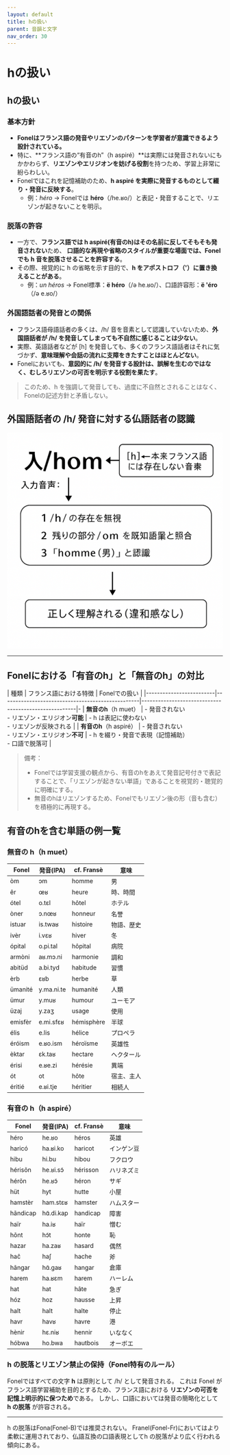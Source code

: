 ```yaml
---
layout: default
title: hの扱い
parent: 音韻と文字
nav_order: 30
---
```

# hの扱い

## hの扱い

### 基本方針
- **Fonelはフランス語の発音やリエゾンのパターンを学習者が意識できるよう設計されている。**
- 特に、**フランス語の“有音のh”（h aspiré）**は実際には発音されないにもかかわらず、**リエゾンやエリジオンを妨げる役割**を持つため、学習上非常に紛らわしい。
- Fonelではこれを記憶補助のため、**h aspiré を実際に発音するものとして綴り・発音に反映する**。
  - 例：*héro* → Fonelでは **héro**（/he.ʁo/）と表記・発音することで、リエゾンが起きないことを明示。

### 脱落の許容
- 一方で、**フランス語では h aspiré(有音のh)はその名前に反してそもそも発音されない**ため、
**口語的な再現や省略のスタイルが重要な場面では、Fonelでも h 音を脱落させることを許容する**。
- その際、視覚的に h の省略を示す目的で、**h をアポストロフ（'）に置き換えることがある**。
  - 例：*un héros* → Fonel標準：**ë héro**（/ə he.ʁo/）、口語許容形：**ë 'éro**（/ə e.ʁo/）

### 外国語話者の発音との関係

- フランス語母語話者の多くは、/h/ 音を音素として認識していないため、**外国語話者が /h/ を発音してしまっても不自然に感じることは少ない**。
- 実際、英語話者などが [h] を発音しても、多くのフランス語話者はそれに気づかず、**意味理解や会話の流れに支障をきたすことはほとんどない**。
- Fonelにおいても、**意図的に /h/ を発音する設計は、誤解を生むのではなく、むしろリエゾンの可否を明示する役割を果たす**。

> このため、h を強調して発音しても、過度に不自然とされることはなく、Fonelの記述方針と矛盾しない。

## 外国語話者の /h/ 発音に対する仏語話者の認識

![外国語話者の /h/ を含む homme の発音処理](../assets/img/homme_h_recognition.png)

<!--
<img src="../assets/img/homme_h_recognition.png" alt="h 発音処理図" width="500">
-->


---


## Fonelにおける「有音のh」と「無音のh」の対比

| 種類                    | フランス語における特徴                           | Fonelでの扱い                                        | 
|-------------------------|--------------------------------------------------|------------------------------------------------------|-
| **無音のh**（h muet）   | - 発音されない<br>- リエゾン・エリジオン**可能** | - h は表記に使わない<br>- リエゾンが反映される       | 
| **有音のh**（h aspiré） | - 発音されない<br>- リエゾン・エリジオン**不可** | - h を綴り・発音で表現（記憶補助）<br>- 口語で脱落可 | 

> 備考：
> - Fonelでは学習支援の観点から、有音のhをあえて発音記号付きで表記することで、「リエゾンが起きない単語」であることを視覚的・聴覚的に明確にする。
> - 無音のhはリエゾンするため、Fonelでもリエゾン後の形（音も含む）を積極的に再現する。



## 有音のhを含む単語の例一覧

### 無音の h（h muet）

| Fonel        | 発音(IPA)          | cf. Fransè     | 意味         |
|--------------|--------------------|----------------|--------------|
| òm           | ɔm                 | homme          | 男           |
| êr           | œʁ                 | heure          | 時、時間     |
| ótel         | o.tɛl              | hôtel          | ホテル       |
| òner         | ɔ.nœʁ              | honneur        | 名誉         |
| istuar       | is.twaʁ            | histoire       | 物語、歴史   |
| ivèr         | i.vɛʁ              | hiver          | 冬           |
| ópital       | o.pi.tal           | hôpital        | 病院         |
| armòni       | aʁ.mɔ.ni           | harmonie       | 調和         |
| abitüd       | a.bi.tyd           | habitude       | 習慣         |
| èrb          | ɛʁb                | herbe          | 草           |
| ümanité      | y.ma.ni.te         | humanité       | 人類         |
| ümur         | y.muʁ              | humour         | ユーモア     |
| üzaj         | y.zaʒ              | usage          | 使用         |
| emisfèr      | e.mi.sfɛʁ          | hémisphère     | 半球         |
| élis         | e.lis              | hélice         | プロペラ     |
| éróism       | e.ʁo.ism           | héroïsme       | 英雄性       |
| èktar        | ɛk.taʁ             | hectare        | ヘクタール   |
| érisi        | e.ʁe.zi            | hérésie        | 異端         |
| ót           | ot                 | hôte           | 宿主、主人   |
| éritié       | e.ʁi.tje           | héritier       | 相続人       |


### 有音の h（h aspiré）

| Fonel        | 発音(IPA)          | cf. Fransè     | 意味         |
|--------------|--------------------|----------------|--------------|
| héro         | he.ʁo              | héros          | 英雄         |
| haricó       | ha.ʁi.ko           | haricot        | インゲン豆   |
| hibu         | hi.bu              | hibou          | フクロウ     |
| hérisõn      | he.ʁi.sɔ̃          | hérisson       | ハリネズミ   |
| hérõn        | he.ʁɔ̃             | héron          | サギ         |
| hüt          | hyt                | hutte          | 小屋         |
| hamstèr      | ham.stɛʁ           | hamster        | ハムスター   |
| hãndicap     | hɑ̃.di.kap         | handicap       | 障害         |
| haïr         | ha.iʁ              | haïr           | 憎む         |
| hõnt         | hɔ̃t               | honte          | 恥           |
| hazar        | ha.zaʁ             | hasard         | 偶然         |
| haĉ          | haʃ                | hache          | 斧           |
| hãngar       | hɑ̃.ɡaʁ            | hangar         | 倉庫         |
| harem        | ha.ʁɛm             | harem          | ハーレム     |
| hat          | hat                | hâte           | 急ぎ         |
| hóz          | hoz                | hausse         | 上昇         |
| halt         | halt               | halte          | 停止         |
| havr         | havʁ               | havre          | 港           |
| hènir        | hɛ.niʁ             | hennir         | いななく     |
| hóbwa        | ho.bwa             | hautbois       | オーボエ     |



### h の脱落とリエゾン禁止の保持（Fonel特有のルール）

Fonelではすべての文字 **h** は原則として /h/ として発音される。
これは Fonel がフランス語学習補助を目的とするため、フランス語における **リエゾンの可否を記憶上明示的に保つため**である。
しかし、口語においては発音の簡略化として **h の脱落** が許容される。

---

h の脱落はFona(Fonel-B)では推奨されない。
Franel(Fonel-Fr)においてはより柔軟に運用されており、仏語互換の口語表現としてh の脱落がより広く行われる傾向にある。

